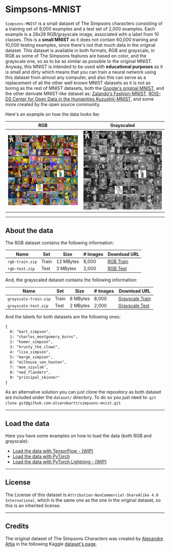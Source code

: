 # Simpsons-MNIST

`Simpsons-MNIST` is a small dataset of The Simpsons characters consisting of a training set of 8,000 examples
and a test set of 2,000 examples. Each example is a 28x28 RGB/grayscale image, associated with a label from 10 classes.
This is a __small MNIST__ as it does not contain 60,000 training and 10,000 testing examples, since there's not 
that much data in the original dataset. This dataset is available in both formats, RGB and grayscale, in RGB as
some of The Simpsons features are based on color, and the grayscale one, so as to be as similar as possible to the
original MNIST. Anyway, this MNIST is intended to be used with __educational purposes__ as it is small and dirty 
which means that you can train a neural network using this dataset from almost any computer, and
also this can serve as a replacement of all the other well known MNIST datasets as it is not as boring as the
rest of MNIST datasets, both the [Google's original MNIST](https://github.com/google/n-digit-mnist), 
and the other derivate MNIST-like dataset as: [Zalando's Fashion-MNIST](https://github.com/zalandoresearch/fashion-mnist), 
[ROIS-DS Center for Open Data in the Humanities Kuzushiji-MNIST](https://github.com/rois-codh/kmnist), and some
more created by the open source community.

Here's an example on how the data looks lke:

RGB | Grayscaled
:--:|:----------:
<img src="utils/images/rgb-overview.jpg" width="500"/> | <img src="utils/images/grayscale-overview.jpg" width="500"/>

---

## About the data

The RGB dataset contains the following information:

|            Name |   Set |      Size | \# Images | Download URL
|-----------------|-------|-----------|-----------|--------------
| `rgb-train.zip` | Train | 12 MBytes |     8,000 | [RGB Train](https://www.dropbox.com/s/as1q6851qgm7zif/rgb-train.zip)
|  `rgb-test.zip` |  Test |  3 MBytes |     2,000 | [RGB Test](https://www.dropbox.com/s/orz1uxkpxzevpkk/rgb-test.zip)

And, the grayscaled dataset contains the following information:

|                  Name |   Set |      Size | \# Images |     Download URL
|-----------------------|-------|-----------|-----------|------------------
| `grayscale-train.zip` | Train |  8 MBytes |     8,000 | [Grayscale Train](https://www.dropbox.com/s/6s3wh1err59j01j/grayscale-train.zip)
|  `grayscale-test.zip` |  Test |  2 MBytes |     2,000 | [Grayscale Test](https://www.dropbox.com/s/nuhkoxqlaxrxa5o/grayscale-test.zip)

And the labels for both datasets are the following ones:

```
{
  0: "bart_simpson",
  1: "charles_montgomery_burns",
  2: "homer_simpson",
  3: "krusty_the_clown",
  4: "lisa_simpson",
  5: "marge_simpson",
  6: "milhouse_van_houten",
  7: "moe_szyslak",
  8: "ned_flanders",
  9: "principal_skinner"
}
```

As an alternative solution you can just clone the repository as both dataset are included under the `dataset/`
directory. To do so you just need to: `git clone git@github.com:alvarobartt/simpsons-mnist.git`

---

## Load the data

Here you have some examples on how to load the data (both RGB and grayscale):

- [Load the data with TensorFlow - (WIP)](examples/tensorflow/)
- [Load the data with PyTorch](examples/pytorch/)
- [Load the data with PyTorch Lightning - (WIP)](examples/pytorch_lightning/)

---

## License

The License of this dataset is `Attribution-NonCommercial-ShareAlike 4.0 International`, which is the same one 
as the one in the original dataset, so this is an inherited license.

---

## Credits

The original dataset of The Simpsons Characters was created by [Alexandre Attia](https://github.com/alexattia) in the
following Kaggle [dataset's page](https://www.kaggle.com/alexattia/the-simpsons-characters-dataset).
